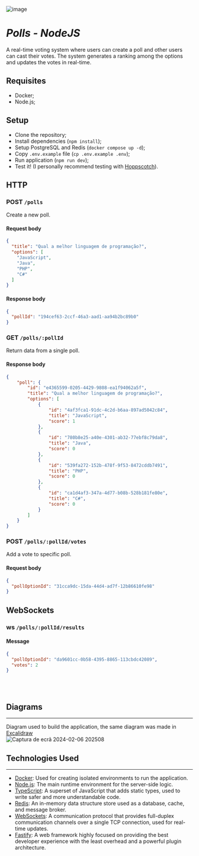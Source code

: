 ![image](https://github.com/Livia89/Polls/assets/16321187/2659269f-4b4d-43a7-8cb3-ac0eb893cca9)


# *Polls - NodeJS*

A real-time voting system where users can create a poll and other users can cast their votes. The system generates a ranking among the options and updates the votes in real-time.

## Requisites

- Docker;
- Node.js;

## Setup

- Clone the repository;
- Install dependencies (`npm install`);
- Setup PostgreSQL and Redis (`docker compose up -d`);
- Copy `.env.example` file (`cp .env.example .env`);
- Run application (`npm run dev`);
- Test it! (I personally recommend testing with [Hoppscotch](https://hoppscotch.io/)).

## HTTP

### POST `/polls`

Create a new poll.

#### Request body

```json
{
  "title": "Qual a melhor linguagem de programação?",
  "options": [
    "JavaScript",
    "Java",
    "PHP",
    "C#"
  ]
}
```

#### Response body

```json
{
  "pollId": "194cef63-2ccf-46a3-aad1-aa94b2bc89b0"
}
```

### GET `/polls/:pollId`

Return data from a single poll.

#### Response body

```json
{
	"poll": {
		"id": "e4365599-0205-4429-9808-ea1f94062a5f",
		"title": "Qual a melhor linguagem de programação?",
		"options": [
			{
				"id": "4af3fca1-91dc-4c2d-b6aa-897ad5042c84",
				"title": "JavaScript",
				"score": 1
			},
			{
				"id": "780b8e25-a40e-4301-ab32-77ebf8c79da8",
				"title": "Java",
				"score": 0
			},
			{
				"id": "539fa272-152b-478f-9f53-8472cddb7491",
				"title": "PHP",
				"score": 0
			},
			{
				"id": "ca1d4af3-347a-4d77-b08b-528b181fe80e",
				"title": "C#",
				"score": 0
			}
		]
	}
}
```

### POST `/polls/:pollId/votes`

Add a vote to specific poll.

#### Request body

```json
{
  "pollOptionId": "31cca9dc-15da-44d4-ad7f-12b86610fe98"
}
```

## WebSockets

### ws `/polls/:pollId/results`

#### Message

```json
{
  "pollOptionId": "da9601cc-0b58-4395-8865-113cbdc42089",
  "votes": 2
}
```
<!--START_SECTION:footer-->

<br />
<br />

##  Diagrams 
---
Diagram used to build the application, the same diagram was made in [Excalidraw](https://excalidraw.com/)
<br />
![Captura de ecrã 2024-02-06 202508](https://github.com/Livia89/Polls/assets/16321187/1f62112a-9a21-45a6-8ab4-dfc11935d134)

## Technologies Used
---

- [Docker](https://www.docker.com/): Used for creating isolated environments to run the application.
- [Node.js](https://nodejs.org/en): The main runtime environment for the server-side logic.
- [TypeScript](https://www.typescriptlang.org/): A superset of JavaScript that adds static types, used to write safer and more understandable code.
- [Redis](https://redis.io/): An in-memory data structure store used as a database, cache, and message broker.
- [WebSockets](https://github.com/fastify/fastify-websocket): A communication protocol that provides full-duplex communication channels over a single TCP connection, used for real-time updates.
- [Fastify](https://fastify.dev/): A web framework highly focused on providing the best developer experience with the least overhead and a powerful plugin architecture.


